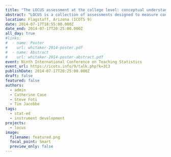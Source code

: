 ```yaml
---
title: "The LOCUS assessment at the college level: conceptual understanding in introductory statistics"
abstract: "LOCUS is a collection of assessments designed to measure conceptual understanding of statistics at the levels hypothesized by the GAISE framework. The original target population of the assessments is students in grades 6-12, but a version (pre/post) was constructed to meet the needs of introductory statistics instructors and students. With the implementation of the Common Core State Standards, the statistical knowledge of enrolled students is expected to change, and the LOCUS assessment for introductory statistics will be able to measure that change and possibly serve as a placement test. The LOCUS assessment is compared to the CAOS instrument and the ARTIST project. Preliminary results of the validity study with introductory college students are presented with attention given to the utility of the LOCUS assessment for placement purposes."
location: Flagstaff, Arizona (ICOTS 9)
date: 2014-07-17T18:55:00.000Z
date_end: 2014-07-17T20:25:00.000Z
all_day: true
#links:
#  - name: Poster
#    url: whitaker-2014-poster.pdf
#  - name: Abstract
#    url: whitaker-2014-poster-abstract.pdf
event: Ninth International Conference on Teaching Statistics
event_url: https://icots.info/9/talk.php?k=3C3
publishDate: 2014-07-17T20:25:00.000Z
draft: false
featured: false
authors:
  - admin
  - Catherine Case
  - Steve Foti
  - Tim Jacobbe
tags:
  - stat-ed
  - instrument development
projects:
  - locus
image:
  filename: featured.png
  focal_point: Smart
  preview_only: false
---
```


